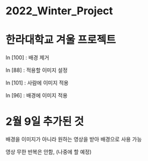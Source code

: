 # 2022_Winter_Project
<h1> 한라대학교 겨울 프로젝트 </h1>

In [100] : 배경 제거

In [88] : 적용할 이미지 설정

In [101] : 사람에 이미지 적용

In [96] : 배경에 이미지 적용

<h1>2월 9일 추가된 것</h1>

배경을 이미지가 아니라 원하는 영상을 받아 배경으로 사용 가능

영상 무한 반복은 안함, (나중에 할 예정)
